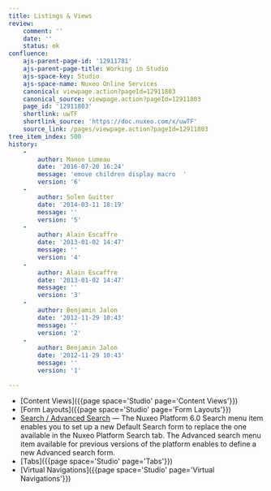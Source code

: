 ```yaml
---
title: Listings & Views
review:
    comment: ''
    date: ''
    status: ok
confluence:
    ajs-parent-page-id: '12911781'
    ajs-parent-page-title: Working in Studio
    ajs-space-key: Studio
    ajs-space-name: Nuxeo Online Services
    canonical: viewpage.action?pageId=12911803
    canonical_source: viewpage.action?pageId=12911803
    page_id: '12911803'
    shortlink: uwTF
    shortlink_source: 'https://doc.nuxeo.com/x/uwTF'
    source_link: /pages/viewpage.action?pageId=12911803
tree_item_index: 500
history:
    -
        author: Manon Lumeau
        date: '2016-07-20 16:24'
        message: 'emove children display macro  '
        version: '6'
    -
        author: Solen Guitter
        date: '2014-03-11 18:19'
        message: ''
        version: '5'
    -
        author: Alain Escaffre
        date: '2013-01-02 14:47'
        message: ''
        version: '4'
    -
        author: Alain Escaffre
        date: '2013-01-02 14:47'
        message: ''
        version: '3'
    -
        author: Benjamin Jalon
        date: '2012-11-29 10:43'
        message: ''
        version: '2'
    -
        author: Benjamin Jalon
        date: '2012-11-29 10:43'
        message: ''
        version: '1'

---
```

*   [Content Views]({{page space='Studio' page='Content Views'}})
*   [Form Layouts]({{page space='Studio' page='Form Layouts'}})
*   [Search / Advanced Search](https://doc.nuxeo.com/pages/viewpage.action?pageId=20517241)&nbsp;&mdash; The Nuxeo Platform 6.0 Search menu item enables you to set up a new Default Search form to replace the one available in the Nuxeo Platform Search tab. The Advanced search menu item available for previous versions of the platform enables to define a new Advanced search form.
*   [Tabs]({{page space='Studio' page='Tabs'}})
*   [Virtual Navigations]({{page space='Studio' page='Virtual Navigations'}})
